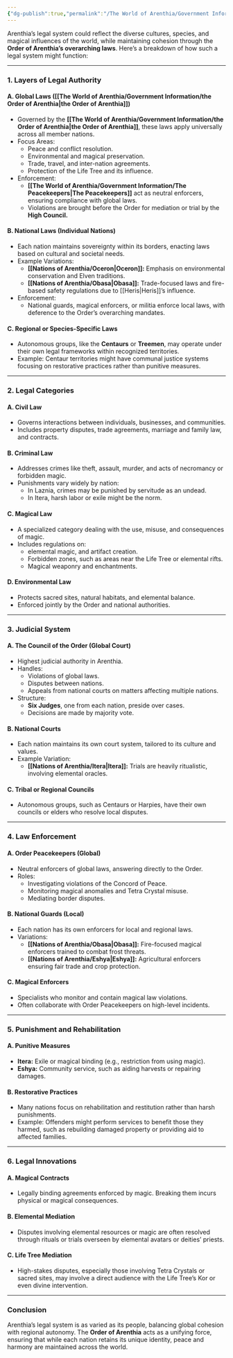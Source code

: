 ```yaml
---
{"dg-publish":true,"permalink":"/The World of Arenthia/Government Information/The Legal system/"}
---
```


Arenthia’s legal system could reflect the diverse cultures, species, and magical influences of the world, while maintaining cohesion through the **Order of Arenthia’s overarching laws**. Here’s a breakdown of how such a legal system might function:

---

### **1. Layers of Legal Authority**

#### **A. Global Laws ([[The World of Arenthia/Government Information/the Order of Arenthia\|the Order of Arenthia]])**

- Governed by the **[[The World of Arenthia/Government Information/the Order of Arenthia\|the Order of Arenthia]]**, these laws apply universally across all member nations.
- Focus Areas:
    - Peace and conflict resolution.
    - Environmental and magical preservation.
    - Trade, travel, and inter-nation agreements.
    - Protection of the Life Tree and its influence.
- Enforcement:
    - **[[The World of Arenthia/Government Information/The Peacekeepers\|The Peacekeepers]]** act as neutral enforcers, ensuring compliance with global laws.
    - Violations are brought before the Order for mediation or trial by the **High Council.**

#### **B. National Laws (Individual Nations)**

- Each nation maintains sovereignty within its borders, enacting laws based on cultural and societal needs.
- Example Variations:
    - **[[Nations of Arenthia/Oceron\|Oceron]]:** Emphasis on environmental conservation and Elven traditions.
    - **[[Nations of Arenthia/Obasa\|Obasa]]:** Trade-focused laws and fire-based safety regulations due to [[Heris\|Heris]]’s influence.
- Enforcement:
    - National guards, magical enforcers, or militia enforce local laws, with deference to the Order’s overarching mandates.

#### **C. Regional or Species-Specific Laws**

- Autonomous groups, like the **Centaurs** or **Treemen**, may operate under their own legal frameworks within recognized territories.
- Example: Centaur territories might have communal justice systems focusing on restorative practices rather than punitive measures.

---

### **2. Legal Categories**

#### **A. Civil Law**

- Governs interactions between individuals, businesses, and communities.
- Includes property disputes, trade agreements, marriage and family law, and contracts.

#### **B. Criminal Law**

- Addresses crimes like theft, assault, murder, and acts of necromancy or forbidden magic.
- Punishments vary widely by nation:
    - In Laznia, crimes may be punished by servitude as an undead.
    - In Itera, harsh labor or exile might be the norm.

#### **C. Magical Law**

- A specialized category dealing with the use, misuse, and consequences of magic.
- Includes regulations on:
    - elemental magic, and artifact creation.
    - Forbidden zones, such as areas near the Life Tree or elemental rifts.
    - Magical weaponry and enchantments.

#### **D. Environmental Law**

- Protects sacred sites, natural habitats, and elemental balance.
- Enforced jointly by the Order and national authorities.

---

### **3. Judicial System**

#### **A. The Council of the Order (Global Court)**

- Highest judicial authority in Arenthia.
- Handles:
    - Violations of global laws.
    - Disputes between nations.
    - Appeals from national courts on matters affecting multiple nations.
- Structure:
    - **Six Judges**, one from each nation, preside over cases.
    - Decisions are made by majority vote.

#### **B. National Courts**

- Each nation maintains its own court system, tailored to its culture and values.
- Example Variation:
    - **[[Nations of Arenthia/Itera\|Itera]]:** Trials are heavily ritualistic, involving elemental oracles.

#### **C. Tribal or Regional Councils**

- Autonomous groups, such as Centaurs or Harpies, have their own councils or elders who resolve local disputes.

---

### **4. Law Enforcement**

#### **A. Order Peacekeepers (Global)**

- Neutral enforcers of global laws, answering directly to the Order.
- Roles:
    - Investigating violations of the Concord of Peace.
    - Monitoring magical anomalies and Tetra Crystal misuse.
    - Mediating border disputes.

#### **B. National Guards (Local)**

- Each nation has its own enforcers for local and regional laws.
- Variations:
    - **[[Nations of Arenthia/Obasa\|Obasa]]:** Fire-focused magical enforcers trained to combat frost threats.
    - **[[Nations of Arenthia/Eshya\|Eshya]]:** Agricultural enforcers ensuring fair trade and crop protection.

#### **C. Magical Enforcers**

- Specialists who monitor and contain magical law violations.
- Often collaborate with Order Peacekeepers on high-level incidents.

---

### **5. Punishment and Rehabilitation**

#### **A. Punitive Measures**

- **Itera:** Exile or magical binding (e.g., restriction from using magic).
- **Eshya:** Community service, such as aiding harvests or repairing damages.

#### **B. Restorative Practices**

- Many nations focus on rehabilitation and restitution rather than harsh punishments.
- Example: Offenders might perform services to benefit those they harmed, such as rebuilding damaged property or providing aid to affected families.

---

### **6. Legal Innovations**

#### **A. Magical Contracts**

- Legally binding agreements enforced by magic. Breaking them incurs physical or magical consequences.

#### **B. Elemental Mediation**

- Disputes involving elemental resources or magic are often resolved through rituals or trials overseen by elemental avatars or deities’ priests.

#### **C. Life Tree Mediation**

- High-stakes disputes, especially those involving Tetra Crystals or sacred sites, may involve a direct audience with the Life Tree’s Kor or even divine intervention.

---

### **Conclusion**

Arenthia’s legal system is as varied as its people, balancing global cohesion with regional autonomy. The **Order of Arenthia** acts as a unifying force, ensuring that while each nation retains its unique identity, peace and harmony are maintained across the world.

